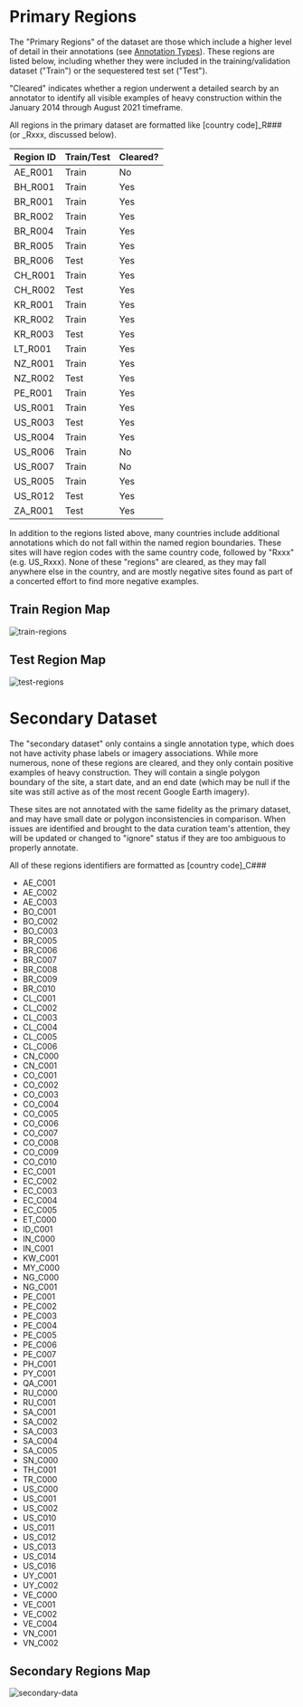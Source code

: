 # Primary Regions

The "Primary Regions" of the dataset are those which include a higher level of detail in their annotations (see [Annotation Types](https://github.com/pubgeo/IARPA-SMART/blob/add_annotations/README.md#annotation-types)). These regions are listed below, including whether they were included in the training/validation dataset ("Train") or the sequestered test set ("Test").

"Cleared" indicates whether a region underwent a detailed search by an annotator to identify all visible examples of heavy construction within the January 2014 through August 2021 timeframe.

All regions in the primary dataset are formatted like [country code]_R### (or _Rxxx, discussed below).

| Region ID | Train/Test | Cleared? |
|-----------|------------|----------|
| AE_R001 | Train | No |
| BH_R001 | Train | Yes |
| BR_R001 | Train | Yes |
| BR_R002 | Train | Yes |
| BR_R004 | Train | Yes |
| BR_R005 | Train | Yes |
| BR_R006 | Test | Yes |
| CH_R001 | Train | Yes |
| CH_R002 | Test | Yes |
| KR_R001 | Train | Yes |
| KR_R002 | Train | Yes |
| KR_R003 | Test | Yes |
| LT_R001 | Train | Yes |
| NZ_R001 | Train | Yes |
| NZ_R002 | Test | Yes |
| PE_R001 | Train | Yes |
| US_R001 | Train | Yes |
| US_R003 | Test | Yes |
| US_R004 | Train | Yes |
| US_R006 | Train | No |
| US_R007 | Train | No |
| US_R005 | Train | Yes |
| US_R012 | Test | Yes |
| ZA_R001 | Test | Yes |

In addition to the regions listed above, many countries include additional annotations which do not fall within the named region boundaries. These sites will have region codes with the same country code, followed by "Rxxx" (e.g. US_Rxxx). None of these "regions" are cleared, as they may fall anywhere else in the country, and are mostly negative sites found as part of a concerted effort to find more negative examples.

## Train Region Map
![train-regions](https://github.com/user-attachments/assets/c6a12a20-82f1-4bb4-83fa-ed23ad431610)
## Test Region Map
![test-regions](https://github.com/user-attachments/assets/5163b825-8dce-486a-a928-6f18c0a1b448)

# Secondary Dataset
The "secondary dataset" only contains a single annotation type, which does not have activity phase labels or  imagery associations. While more numerous, none of these regions are cleared, and they only contain positive examples of heavy construction. They will contain a single polygon boundary of the site, a start date, and an end date (which may be null if the site was still active as of the most recent Google Earth imagery).

These sites are not annotated with the same fidelity as the primary dataset, and may have small date or polygon inconsistencies in comparison. When issues are identified and brought to the data curation team's attention, they will be updated or changed to "ignore" status if they are too ambiguous to properly annotate.

All of these regions identifiers are formatted as [country code]_C###
- AE_C001
- AE_C002
- AE_C003
- BO_C001
- BO_C002
- BO_C003
- BR_C005
- BR_C006
- BR_C007
- BR_C008
- BR_C009
- BR_C010
- CL_C001
- CL_C002
- CL_C003
- CL_C004
- CL_C005
- CL_C006
- CN_C000
- CN_C001
- CO_C001
- CO_C002
- CO_C003
- CO_C004
- CO_C005
- CO_C006
- CO_C007
- CO_C008
- CO_C009
- CO_C010
- EC_C001
- EC_C002
- EC_C003
- EC_C004
- EC_C005
- ET_C000
- ID_C001
- IN_C000
- IN_C001
- KW_C001
- MY_C000
- NG_C000
- NG_C001
- PE_C001
- PE_C002
- PE_C003
- PE_C004
- PE_C005
- PE_C006
- PE_C007
- PH_C001
- PY_C001
- QA_C001
- RU_C000
- RU_C001
- SA_C001
- SA_C002
- SA_C003
- SA_C004
- SA_C005
- SN_C000
- TH_C001
- TR_C000
- US_C000
- US_C001
- US_C002
- US_C010
- US_C011
- US_C012
- US_C013
- US_C014
- US_C016
- UY_C001
- UY_C002
- VE_C000
- VE_C001
- VE_C002
- VE_C004
- VN_C001
- VN_C002

## Secondary Regions Map
![secondary-data](https://github.com/user-attachments/assets/43a2e613-ca01-4c39-a3f1-a705fef762dc)
